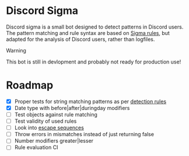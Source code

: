 # Discord Sigma

Discord sigma is a small bot designed to detect patterns in Discord users. The pattern matching and rule syntax are based on [Sigma rules](https://github.com/SigmaHQ/sigma), but adapted for the analysis of Discord users, rather than logfiles.

> [!WARNING]  
> This bot is still in devlopment and probably not ready for production use!

# Roadmap

- [x] Proper tests for string matching patterns as per [detection rules](https://sigmahq.io/sigma-specification/Sigma_specification.html#detection)
- [x] Date type with before|after|duringday modifiers
- [ ] Test objects against rule matching
- [ ] Test validity of used rules
- [ ] Look into [escape sequences](https://sigmahq.io/sigma-specification/Sigma_specification.html#detection)
- [ ] Throw errors in mismatches instead of just returning false
- [ ] Number modifiers greater|lesser
- [ ] Rule evaluation CI
